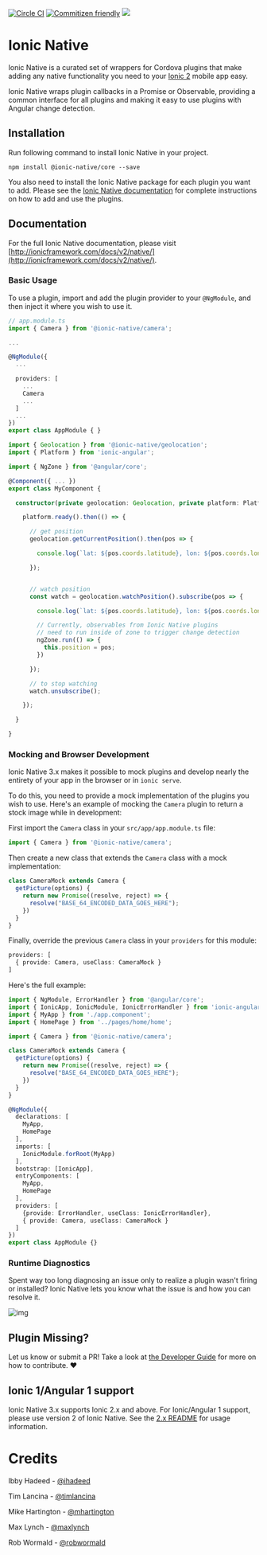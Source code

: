 [![Circle CI](https://circleci.com/gh/driftyco/ionic-native.svg?style=shield)](https://circleci.com/gh/driftyco/ionic-native) [![Commitizen friendly](https://img.shields.io/badge/commitizen-friendly-brightgreen.svg)](http://commitizen.github.io/cz-cli/) ![](https://img.shields.io/npm/v/@ionic-native/core.svg)


# Ionic Native

Ionic Native is a curated set of wrappers for Cordova plugins that make adding any native functionality you need to your [Ionic 2](http://ionicframework.com/) mobile app easy.

Ionic Native wraps plugin callbacks in a Promise or Observable, providing a common interface for all plugins and making it easy to use plugins with Angular change detection.

## Installation

Run following command to install Ionic Native in your project.
```
npm install @ionic-native/core --save
```

You also need to install the Ionic Native package for each plugin you want to add. Please see the [Ionic Native documentation](http://ionicframework.com/docs/v2/native/) for complete instructions on how to add and use the plugins.

## Documentation

For the full Ionic Native documentation, please visit [http://ionicframework.com/docs/v2/native/](http://ionicframework.com/docs/v2/native/).

### Basic Usage

To use a plugin, import and add the plugin provider to your `@NgModule`, and then inject it where you wish to use it.

```typescript
// app.module.ts
import { Camera } from '@ionic-native/camera';

...

@NgModule({
  ...

  providers: [
    ...
    Camera
    ...
  ]
  ...
})
export class AppModule { }
```

```typescript
import { Geolocation } from '@ionic-native/geolocation';
import { Platform } from 'ionic-angular';

import { NgZone } from '@angular/core';

@Component({ ... })
export class MyComponent {

  constructor(private geolocation: Geolocation, private platform: Platform, private ngZone: NgZone) {

    platform.ready().then(() => {

      // get position
      geolocation.getCurrentPosition().then(pos => {

        console.log(`lat: ${pos.coords.latitude}, lon: ${pos.coords.longitude}`)

      });


      // watch position
      const watch = geolocation.watchPosition().subscribe(pos => {

        console.log(`lat: ${pos.coords.latitude}, lon: ${pos.coords.longitude}`)

        // Currently, observables from Ionic Native plugins
        // need to run inside of zone to trigger change detection
        ngZone.run(() => {
          this.position = pos;
        })

      });

      // to stop watching
      watch.unsubscribe();

    });

  }

}
```

### Mocking and Browser Development

Ionic Native 3.x makes it possible to mock plugins and develop nearly the entirety of your app in the browser or in `ionic serve`.

To do this, you need to provide a mock implementation of the plugins you wish to use. Here's an example of mocking the `Camera` plugin to return a stock image while in development:

First import the `Camera` class in your `src/app/app.module.ts` file:

```ts
import { Camera } from '@ionic-native/camera';
```

Then create a new class that extends the `Camera` class with a mock implementation:

```ts
class CameraMock extends Camera {
  getPicture(options) {
    return new Promise((resolve, reject) => {
      resolve("BASE_64_ENCODED_DATA_GOES_HERE");
    })
  }
}
```

Finally, override the previous `Camera` class in your `providers` for this module:

```ts
providers: [
  { provide: Camera, useClass: CameraMock }
]
```

Here's the full example:

```ts
import { NgModule, ErrorHandler } from '@angular/core';
import { IonicApp, IonicModule, IonicErrorHandler } from 'ionic-angular';
import { MyApp } from './app.component';
import { HomePage } from '../pages/home/home';

import { Camera } from '@ionic-native/camera';

class CameraMock extends Camera {
  getPicture(options) {
    return new Promise((resolve, reject) => {
      resolve("BASE_64_ENCODED_DATA_GOES_HERE");
    })
  }
}

@NgModule({
  declarations: [
    MyApp,
    HomePage
  ],
  imports: [
    IonicModule.forRoot(MyApp)
  ],
  bootstrap: [IonicApp],
  entryComponents: [
    MyApp,
    HomePage
  ],
  providers: [
    {provide: ErrorHandler, useClass: IonicErrorHandler},
    { provide: Camera, useClass: CameraMock }
  ]
})
export class AppModule {}
```


### Runtime Diagnostics

Spent way too long diagnosing an issue only to realize a plugin wasn't firing or installed? Ionic Native lets you know what the issue is and how you can resolve it.

![img](http://ionic-io-assets.s3.amazonaws.com/ionic-native-console.png)


## Plugin Missing?
Let us know or submit a PR! Take a look at [the Developer Guide](https://github.com/driftyco/ionic-native/blob/master/DEVELOPER.md) for more on how to contribute. :heart:

## Ionic 1/Angular 1 support

Ionic Native 3.x supports Ionic 2.x and above. For Ionic/Angular 1 support, please use version 2 of Ionic Native. See the [2.x README](https://github.com/driftyco/ionic-native/blob/8cd648db5cddd7bdbe2bd78839b19c620cc8c04c/README.md) for usage information.

# Credits

Ibby Hadeed - [@ihadeed](http://github.com/ihadeed)

Tim Lancina - [@timlancina](http://twitter.com/timlancina)

Mike Hartington - [@mhartington](https://twitter.com/mhartington)

Max Lynch - [@maxlynch](http://twitter.com/maxlynch)

Rob Wormald - [@robwormald](https://twitter.com/robwormald)
